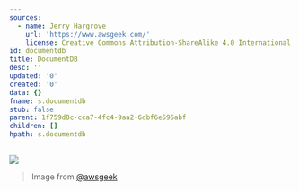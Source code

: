 ```yaml
---
sources:
  - name: Jerry Hargrove
    url: 'https://www.awsgeek.com/'
    license: Creative Commons Attribution-ShareAlike 4.0 International License
id: documentdb
title: DocumentDB
desc: ''
updated: '0'
created: '0'
data: {}
fname: s.documentdb
stub: false
parent: 1f759d8c-cca7-4fc4-9aa2-6dbf6e596abf
children: []
hpath: s.documentdb
---
```

![](/assets/images/Amazon-DocumentDB_en.jpg)

> Image from [@awsgeek](https://www.awsgeek.com/Amazon-DocumentDB/)
